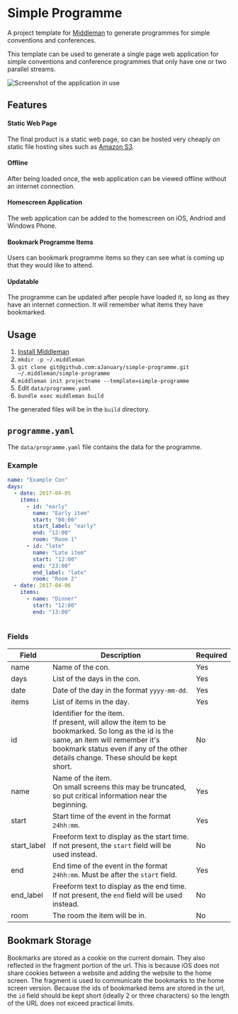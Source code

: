# Simple Programme

A project template for [Middleman](http://middlemanapp.com) to generate programmes for simple conventions and conferences.

This template can be used to generate a single page web application for simple conventions and conference programmes that only have one or two parallel streams.

![Screenshot of the application in use](http://ajanuary.github.io/simple-programme/images/screenshot.png)

## Features

#### Static Web Page
The final product is a static web page, so can be hosted very cheaply on static file hosting sites such as [Amazon S3](https://aws.amazon.com/s3/).

#### Offline
After being loaded once, the web application can be viewed offline without an internet connection.

#### Homescreen Application
The web application can be added to the homescreen on iOS, Andriod and Windows Phone.

#### Bookmark Programme Items
Users can bookmark programme items so they can see what is coming up that they would like to attend.

#### Updatable
The programme can be updated after people have loaded it, so long as they have an internet connection. It will remember what items they have bookmarked.

## Usage

1. [Install Middleman](https://middlemanapp.com/basics/install/)
2. `mkdir -p ~/.middleman`
3. `git clone git@github.com:aJanuary/simple-programme.git ~/.middleman/simple-programme`
2. `middleman init projectname --template=simple-programme`
3. Edit `data/programme.yaml`
4. `bundle exec middleman build`

The generated files will be in the `build` directory.

## `programme.yaml`

The `data/programme.yaml` file contains the data for the programme.

### Example

```yaml
name: "Example Con"
days:
  - date: 2017-04-05
    items:
      - id: "early"
        name: "Early item"
        start: "08:00"
        start_label: "early"
        end: "12:00"
        room: "Room 1"
      - id: "late"
        name: "Late item"
        start: "12:00"
        end: "23:00"
        end_label: "late"
        room: "Room 2"
  - date: 2017-04-06
    items:
      - name: "Dinner"
        start: "12:00"
        end: "13:00"
      
```

### Fields

| Field       | Description | Required |
| ----------- | ----------- | -------- |
| name        | Name of the con. | Yes |
| days        | List of the days in the con. | Yes |
| date        | Date of the day in the format `yyyy-mm-dd`. | Yes |
| items       | List of items in the day. | Yes |
| id          | Identifier for the item.<br>If present, will allow the item to be bookmarked. So long as the id is the same, an item will remember it's bookmark status even if any of the other details change. These should be kept short. | No |
| name        | Name of the item.<br>On small screens this may be truncated, so put critical information near the beginning. | Yes |
| start       | Start time of the event in the format `24hh:mm`. | Yes |
| start_label | Freeform text to display as the start time. If not present, the `start` field will be used instead. | No |
| end         | End time of the event in the format `24hh:mm`. Must be after the `start` field. | Yes |
| end_label   | Freeform text to display as the end time. If not present, the `end` field will be used instead. | No |
| room        | The room the item will be in. | No |

## Bookmark Storage

Bookmarks are stored as a cookie on the current domain. They also reflected in the fragment portion of the url. This is because iOS does not share cookies between a website and adding the website to the home screen. The fragment is used to communicate the bookmarks to the home screen version. Because the ids of bookmarked items are stored in the url, the `id` field should be kept short (ideally 2 or three characters) so the length of the URL does not exceed practical limits.
